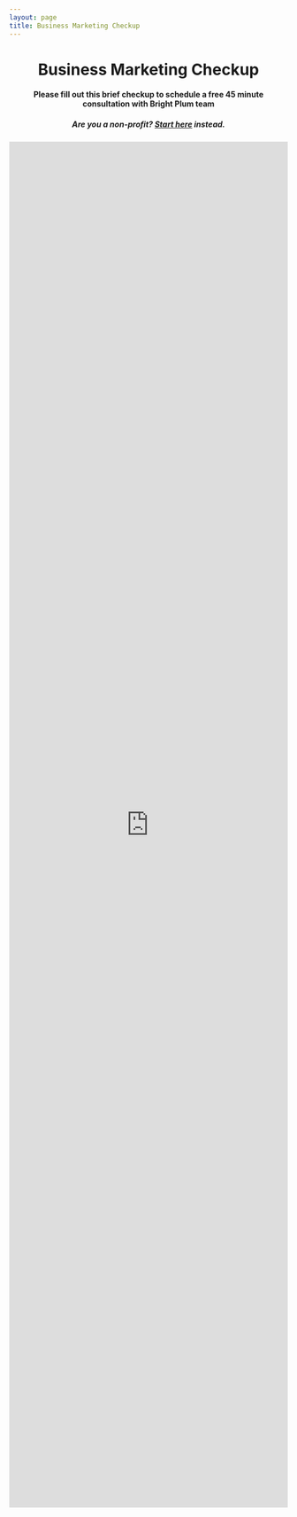```yaml
---
layout: page
title: Business Marketing Checkup
---
```

<h1 style="text-align:center;">Business Marketing Checkup</h1>
<h4 style="text-align:center;">Please fill out this brief checkup to schedule a free 45 minute consultation with Bright Plum team</h4>
<h5 style="text-align:center;">Are you a non-profit? <a href="/non-profit-marketing-chekckup">Start here</a> instead.</h5>

<iframe src="https://docs.google.com/forms/d/e/1FAIpQLSdVfKQ6UCetuiIrisVg5YyYNkrx_wK60ra9Qt7nuTVaO2uqGQ/viewform?embedded=true" width="100%" height="2465" frameborder="0" marginheight="0" marginwidth="0">Loading…</iframe>
